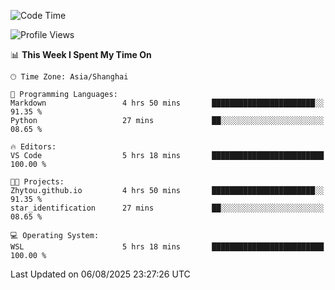 <!--START_SECTION:waka-->
![Code Time](http://img.shields.io/badge/Code%20Time-3%2C059%20hrs%2023%20mins-blue)

![Profile Views](http://img.shields.io/badge/Profile%20Views-1-blue)

📊 **This Week I Spent My Time On** 

```text
🕑︎ Time Zone: Asia/Shanghai

💬 Programming Languages: 
Markdown                 4 hrs 50 mins       ███████████████████████░░   91.35 % 
Python                   27 mins             ██░░░░░░░░░░░░░░░░░░░░░░░   08.65 % 

🔥 Editors: 
VS Code                  5 hrs 18 mins       █████████████████████████   100.00 % 

🐱‍💻 Projects: 
Zhytou.github.io         4 hrs 50 mins       ███████████████████████░░   91.35 % 
star_identification      27 mins             ██░░░░░░░░░░░░░░░░░░░░░░░   08.65 % 

💻 Operating System: 
WSL                      5 hrs 18 mins       █████████████████████████   100.00 % 
```


 Last Updated on 06/08/2025 23:27:26 UTC
<!--END_SECTION:waka-->